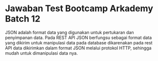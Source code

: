 # Jawaban Test Bootcamp Arkademy Batch 12


JSON adalah format data yang digunakan untuk pertukaran dan penyimpanan data.
Pada REST API JSON berfungsu sebagai format data yang dikirim untuk manipulasi data pada database dikarenakan pada rest API data dikirimkan dalam format JSON melalui protokol HTTP, sehingga mudah untuk dimanipulasi data nya.
